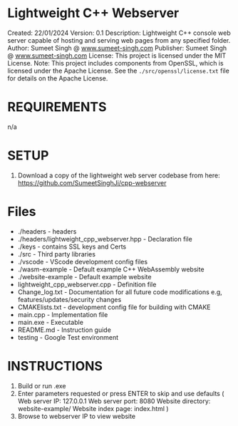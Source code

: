 # Lightweight C++ Webserver

Created: 22/01/2024
Version: 0.1
Description: Lightweight C++ console web server capable of hosting and serving web pages from any specified folder.
Author: Sumeet Singh @ www.sumeet-singh.com
Publisher: Sumeet Singh @ www.sumeet-singh.com 
License: This project is licensed under the MIT License.
Note: This project includes components from OpenSSL, which is licensed under the Apache License.
See the `./src/openssl/license.txt` file for details on the Apache License.


# REQUIREMENTS

n/a


# SETUP

1. Download a copy of the lightweight web server codebase from here: https://github.com/SumeetSinghJi/cpp-webserver


# Files

* ./headers - headers
* ./headers/lightweight_cpp_webserver.hpp - Declaration file
* ./keys - contains SSL keys and Certs
* ./src - Third party libraries
* ./vscode - VScode development config files
* ./wasm-example - Default example C++ WebAssembly website
* ./website-example - Default example website
* lightweight_cpp_webserver.cpp - Definition file
* Change_log.txt - Documentation for all future code modifications e.g, features/updates/security changes
* CMAKElists.txt - development config file for building with CMAKE
* main.cpp - Implementation file
* main.exe - Executable
* README.md - Instruction guide
* testing - Google Test environment


# INSTRUCTIONS

1. Build or run .exe
2. Enter parameters requested or press ENTER to skip and use defaults (
    Web server IP: 127.0.0.1
    Web server port: 8080
    Website directory: website-example/
    Website index page: index.html
)
3. Browse to webserver IP to view website